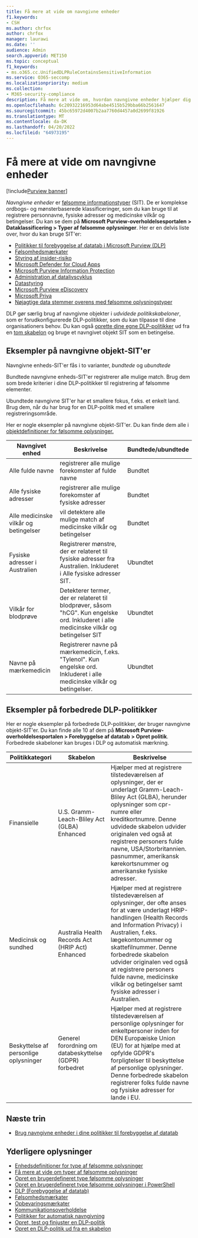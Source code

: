 ```yaml
---
title: Få mere at vide om navngivne enheder
f1.keywords:
- CSH
ms.author: chrfox
author: chrfox
manager: laurawi
ms.date: ''
audience: Admin
search.appverid: MET150
ms.topic: conceptual
f1_keywords:
- ms.o365.cc.UnifiedDLPRuleContainsSensitiveInformation
ms.service: O365-seccomp
ms.localizationpriority: medium
ms.collection:
- M365-security-compliance
description: Få mere at vide om, hvordan navngivne enheder hjælper dig med at registrere følsomme elementer, der indeholder navne på personer, fysiske adresser og medicinske vilkår, via politikker til forebyggelse af datatab
ms.openlocfilehash: 6c20932216953d64abe4515b529bba66b2561647
ms.sourcegitcommit: 45bc65972d4007b2aa7760d4457a0d2699f81926
ms.translationtype: MT
ms.contentlocale: da-DK
ms.lasthandoff: 04/20/2022
ms.locfileid: "64973195"
---
```

# <a name="learn-about-named-entities"></a>Få mere at vide om navngivne enheder

[!include[Purview banner](../includes/purview-rebrand-banner.md)]

*Navngivne enheder* er [følsomme informationstyper](sensitive-information-type-learn-about.md) (SIT). De er komplekse ordbogs- og mønsterbaserede klassificeringer, som du kan bruge til at registrere personnavne, fysiske adresser og medicinske vilkår og betingelser. Du kan se dem på **Microsoft Purview-overholdelsesportalen > Dataklassificering > Typer af følsomme oplysninger**. Her er en delvis liste over, hvor du kan bruge SIT'er:


- [Politikker til forebyggelse af datatab i Microsoft Purview (DLP)](dlp-learn-about-dlp.md) 
- [Følsomhedsmærkater](sensitivity-labels.md)
- [Styring af insider-risiko](insider-risk-management-solution-overview.md)
- [Microsoft Defender for Cloud Apps](/cloud-app-security/what-is-cloud-app-security)
- [Microsoft Purview Information Protection](apply-sensitivity-label-automatically.md)
- [Administration af datalivscyklus](information-governance.md)
- [Datastyring](records-management.md)
- [Microsoft Purview eDiscovery](ediscovery.md)
- [Microsoft Priva](/privacy/priva/priva-overview.md)
- [Nøjagtige data stemmer overens med følsomme oplysningstyper](sit-learn-about-exact-data-match-based-sits.md)

DLP gør særlig brug af navngivne objekter i *udvidede politikskabeloner*, som er forudkonfigurerede DLP-politikker, som du kan tilpasse til dine organisationers behov. Du kan også [oprette dine egne DLP-politikker](create-test-tune-dlp-policy.md) ud fra en [tom skabelon](create-a-dlp-policy-from-a-template.md) og bruge et navngivet objekt SIT som en betingelse.

<!-- There are many other SITs that detect strings like social security, credit card, or bank account numbers to identify sensitive items. For more information, see [Sensitive information types entity definitions](sensitive-information-type-entity-definitions.md).-->



## <a name="examples-of-named-entity-sits"></a>Eksempler på navngivne objekt-SIT'er

Navngivne enheds-SIT'er fås i to varianter, *bundtede* og *ubundtede*

Bundtede navngivne enheds-SIT'er registrerer alle mulige match. Brug dem som brede kriterier i dine DLP-politikker til registrering af følsomme elementer.

Ubundtede navngivne SIT'er har et smallere fokus, f.eks. et enkelt land. Brug dem, når du har brug for en DLP-politik med et smallere registreringsområde.
 
Her er nogle eksempler på navngivne objekt-SIT'er. Du kan finde dem alle i [objektdefinitioner for følsomme oplysninger.](sensitive-information-type-entity-definitions.md)

|Navngivet enhed |Beskrivelse  |Bundtede/ubundtede  |
|---------|---------|---------|
|Alle fulde navne    |registrerer alle mulige forekomster af fulde navne         |   Bundtet      |
|Alle fysiske adresser    |registrerer alle mulige forekomster af fysiske adresser     | Bundtet |
|Alle medicinske vilkår og betingelser    |vil detektere alle mulige match af medicinske vilkår og betingelser |Bundtet |
|Fysiske adresser i Australien |  Registrerer mønstre, der er relateret til fysiske adresser fra Australien. Inkluderet i Alle fysiske adresser SIT. |Ubundtet |
|Vilkår for blodprøve     |Detekterer termer, der er relateret til blodprøver, såsom "hCG". Kun engelske ord. Inkluderet i alle medicinske vilkår og betingelser SIT      |Ubundtet |
|Navne på mærkemedicin     |Registrerer navne på mærkemedicin, f.eks. "Tylenol". Kun engelske ord. Inkluderet i alle medicinske vilkår og betingelser.         |Ubundtet |

## <a name="examples-of-enhanced-dlp-policies"></a>Eksempler på forbedrede DLP-politikker

Her er nogle eksempler på forbedrede DLP-politikker, der bruger navngivne objekt-SIT'er. Du kan finde alle 10 af dem på **Microsoft Purview-overholdelsesportalen > Forebyggelse af datatab > Opret politik**. Forbedrede skabeloner kan bruges i DLP og automatisk mærkning.

|Politikkategori  |Skabelon  |Beskrivelse  |
|---------|---------|---------|
|Finansielle|U.S. Gramm-Leach-Bliley Act (GLBA) Enhanced         |Hjælper med at registrere tilstedeværelsen af oplysninger, der er underlagt Gramm-Leach-Bliley Act (GLBA), herunder oplysninger som cpr-numre eller kreditkortnumre. Denne udvidede skabelon udvider originalen ved også at registrere personers fulde navne, USA/Storbritannien. pasnummer, amerikansk kørekortsnummer og amerikanske fysiske adresser.         |
| Medicinsk og sundhed   |Australia Health Records Act (HRIP Act) Enhanced         |Hjælper med at registrere tilstedeværelsen af oplysninger, der ofte anses for at være underlagt HRIP-handlingen (Health Records and Information Privacy) i Australien, f.eks. lægekontonummer og skattefilnummer. Denne forbedrede skabelon udvider originalen ved også at registrere personers fulde navne, medicinske vilkår og betingelser samt fysiske adresser i Australien.         |
|Beskyttelse af personlige oplysninger   |Generel forordning om databeskyttelse (GDPR) forbedret         | Hjælper med at registrere tilstedeværelsen af personlige oplysninger for enkeltpersoner inden for DEN Europæiske Union (EU) for at hjælpe med at opfylde GDPR's forpligtelser til beskyttelse af personlige oplysninger. Denne forbedrede skabelon registrerer folks fulde navne og fysiske adresser for lande i EU.        |


## <a name="next-steps"></a>Næste trin

- [Brug navngivne enheder i dine politikker til forebyggelse af datatab](named-entities-use.md)


## <a name="for-further-information"></a>Yderligere oplysninger

- [Enhedsdefinitioner for type af følsomme oplysninger](sensitive-information-type-entity-definitions.md)
- [Få mere at vide om typer af følsomme oplysninger](sensitive-information-type-learn-about.md)
- [Opret en brugerdefineret type følsomme oplysninger](create-a-custom-sensitive-information-type.md)
- [Opret en brugerdefineret type følsomme oplysninger i PowerShell](create-a-custom-sensitive-information-type-in-scc-powershell.md)
- [DLP (Forebyggelse af datatab)](data-loss-prevention-policies.md) 
- [Følsomhedsmærkater](sensitivity-labels.md)
- [Opbevaringsmærkater](retention.md)
- [Kommunikationsoverholdelse](communication-compliance.md)
- [Politikker for automatisk navngivning](apply-sensitivity-label-automatically.md#how-to-configure-auto-labeling-for-office-apps)
- [Opret, test og finjuster en DLP-politik](create-test-tune-dlp-policy.md)
- [Opret en DLP-politik ud fra en skabelon](create-a-dlp-policy-from-a-template.md) 
